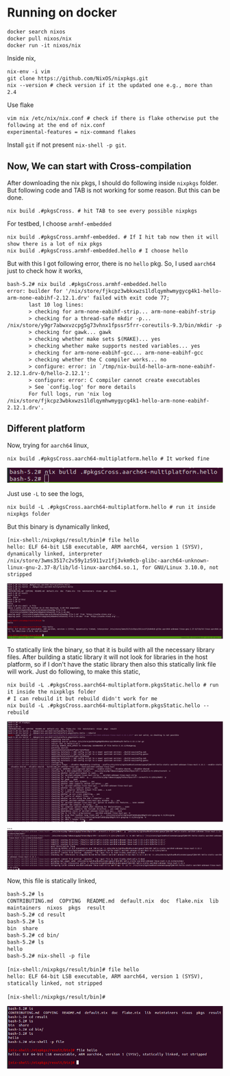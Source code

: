 # Running on docker
```
docker search nixos
docker pull nixos/nix
docker run -it nixos/nix
```
Inside nix,
```
nix-env -i vim
git clone https://github.com/NixOS/nixpkgs.git
nix --version # check version if it the updated one e.g., more than 2.4
```
Use flake
```
vim nix /etc/nix/nix.conf # check if there is flake otherwise put the following at the end of nix.conf
experimental-features = nix-command flakes
```
Install `git` if not present `nix-shell -p git`.


## Now, We can start with Cross-compilation
After downloading the nix pkgs, I should do following inside `nixpkgs` folder. But following code and TAB is not working for some reason. But this can be done.
```
nix build .#pkgsCross. # hit TAB to see every possible nixpkgs
```

For testbed, I choose `armhf-embedded`
```
nix build .#pkgsCross.armhf-embedded. # If I hit tab now then it will show there is a lot of nix pkgs
nix build .#pkgsCross.armhf-embedded.hello # I choose hello
```
But with this I got following error, there is no `hello` pkg. So, I used `aarch64` just to check how it works,
```
bash-5.2# nix build .#pkgsCross.armhf-embedded.hello                                                                                                                                                       
error: builder for '/nix/store/fjkcpz3wbkxwzs1ldlqymhwmygycg4k1-hello-arm-none-eabihf-2.12.1.drv' failed with exit code 77;                                                                                
       last 10 log lines:                                                                                                                                                                                  
       > checking for arm-none-eabihf-strip... arm-none-eabihf-strip                                                                                                                                       
       > checking for a thread-safe mkdir -p... /nix/store/y9gr7abwxvzcpg5g73vhnx1fpssr5frr-coreutils-9.3/bin/mkdir -p                                                                                     
       > checking for gawk... gawk                                                                                                                                                                         
       > checking whether make sets $(MAKE)... yes                                                                                                                                                         
       > checking whether make supports nested variables... yes                                                                                                                                            
       > checking for arm-none-eabihf-gcc... arm-none-eabihf-gcc                                                                                                                                           
       > checking whether the C compiler works... no                                                                                                                                                       
       > configure: error: in `/tmp/nix-build-hello-arm-none-eabihf-2.12.1.drv-0/hello-2.12.1':                                                                                                            
       > configure: error: C compiler cannot create executables                                                                                                                                            
       > See `config.log' for more details                                                                                                                                                                 
       For full logs, run 'nix log /nix/store/fjkcpz3wbkxwzs1ldlqymhwmygycg4k1-hello-arm-none-eabihf-2.12.1.drv'.
```

## Different platform
Now, trying for `aarch64` linux,
```
nix build .#pkgsCross.aarch64-multiplatform.hello # It worked fine
```
![nix-aarch64-build-fast](pics/nix-aarch64-build.png)

Just use `-L` to see the logs,
```
nix build -L .#pkgsCross.aarch64-multiplatform.hello # run it inside nixpkgs folder
```

But this binary is dynamically linked,
```
[nix-shell:/nixpkgs/result/bin]# file hello 
hello: ELF 64-bit LSB executable, ARM aarch64, version 1 (SYSV), dynamically linked, interpreter /nix/store/3wms3517c2v59y1z5911vz1fj3vkm9cb-glibc-aarch64-unknown-linux-gnu-2.37-8/lib/ld-linux-aarch64.so.1, for GNU/Linux 3.10.0, not stripped
```
![nix-aarch64-hello-dynamically-linked](pics/nix-aarch64-dynLink.png)


To statically link the binary, so that it is build with all the necessary library files. After building a static library it will not look for libraries in the host platform, so if I don't have the static library then also this statically link file will work.
Just do following, to make this static,
```
nix build -L .#pkgsCross.aarch64-multiplatform.pkgsStatic.hello # run it inside the nixpklgs folder
# I can rebuild it but rebuild didn't work for me
nix build -L .#pkgsCross.aarch64-multiplatform.pkgsStatic.hello --rebuild
```
![nix-static1](pics/nix-static1.png)
...
![nix-static2](pics/nix-static2.png)

Now, this file is statically linked,
```
bash-5.2# ls 
CONTRIBUTING.md  COPYING  README.md  default.nix  doc  flake.nix  lib  maintainers  nixos  pkgs  result
bash-5.2# cd result
bash-5.2# ls
bin  share
bash-5.2# cd bin/
bash-5.2# ls
hello
bash-5.2# nix-shell -p file

[nix-shell:/nixpkgs/result/bin]# file hello 
hello: ELF 64-bit LSB executable, ARM aarch64, version 1 (SYSV), statically linked, not stripped

[nix-shell:/nixpkgs/result/bin]# 
```
![nix-aarch64-static](pics/nix-aarch64-static.png)
